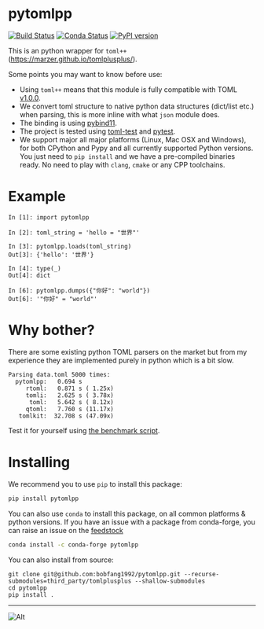 # pytomlpp

[![Build Status](https://github.com/bobfang1992/pytomlpp/workflows/Wheels/badge.svg)](https://github.com/bobfang1992/pytomlpp/actions)
[![Conda Status](https://anaconda.org/conda-forge/pytomlpp/badges/version.svg)](https://anaconda.org/conda-forge/pytomlpp)
[![PyPI version](https://badge.fury.io/py/pytomlpp.svg)](https://badge.fury.io/py/pytomlpp)

This is an python wrapper for `toml++` (https://marzer.github.io/tomlplusplus/).

Some points you may want to know before use:
* Using `toml++` means that this module is fully compatible with TOML [v1.0.0](https://toml.io/en/v1.0.0). 
* We convert toml structure to native python data structures (dict/list etc.) when parsing, this is more inline with what `json` module does.
* The binding is using [pybind11](https://github.com/pybind/pybind11).
* The project is tested using [toml-test](https://github.com/BurntSushi/toml-test) and [pytest](https://github.com/pytest-dev/pytest).
* We support major all major platforms (Linux, Mac OSX and Windows), for both CPython and Pypy and all currently supported Python versions. You just need to `pip install` and we have a pre-compiled binaries ready. No need to play with `clang`, `cmake` or any CPP toolchains.

# Example
```
In [1]: import pytomlpp                                                                                                                                                                                                                                                                            

In [2]: toml_string = 'hello = "世界"'                                                                                                                                                                                                                                                             

In [3]: pytomlpp.loads(toml_string)                                                                                                                                                                                                                                                                
Out[3]: {'hello': '世界'}

In [4]: type(_)                                                                                                                                                                                                                                                                                    
Out[4]: dict

In [6]: pytomlpp.dumps({"你好": "world"})                                                                                                                 
Out[6]: '"你好" = "world"'
```

# Why bother?
There are some existing python TOML parsers on the market but from my experience they are implemented purely in python which is a bit slow.

```
Parsing data.toml 5000 times:
  pytomlpp:   0.694 s
     rtoml:   0.871 s ( 1.25x)
     tomli:   2.625 s ( 3.78x)
      toml:   5.642 s ( 8.12x)
     qtoml:   7.760 s (11.17x)
   tomlkit:  32.708 s (47.09x)
```
Test it for yourself using [the benchmark script](benchmark/run.py).

# Installing

We recommend you to use `pip` to install this package:
```sh
pip install pytomlpp
```

You can also use `conda` to install this package, on all common platforms & python versions.
If you have an issue with a package from conda-forge, you can raise an issue on the [feedstock](https://github.com/conda-forge/pytomlpp-feedstock)

```sh
conda install -c conda-forge pytomlpp
```

You can also install from source:

```
git clone git@github.com:bobfang1992/pytomlpp.git --recurse-submodules=third_party/tomlplusplus --shallow-submodules
cd pytomlpp
pip install .
```

---

![Alt](https://repobeats.axiom.co/api/embed/e767bf2c29b32ec317fc591d4cafda263de6c4b0.svg "Repobeats analytics image")
